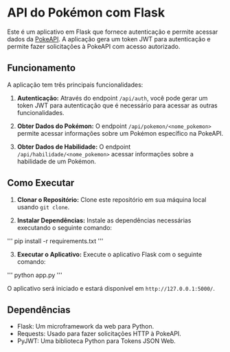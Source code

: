 # API do Pokémon com Flask
Este é um aplicativo em Flask que fornece autenticação e permite acessar dados da 
[PokeAPI](https://pokeapi.co/). A aplicação gera um token JWT para autenticação e 
permite fazer solicitações à PokeAPI com acesso autorizado. 

## Funcionamento
A aplicação tem três principais funcionalidades:

1. **Autenticação:** Através do endpoint `/api/auth`, você pode gerar um token JWT para autenticação que é necessário para acessar as outras funcionalidades.

2. **Obter Dados do Pokémon:** O endpoint `/api/pokemon/<nome_pokemon>` permite acessar informações 
sobre um Pokémon específico na PokeAPI.

3. **Obter Dados de Habilidade:** O endpoint `/api/habilidade/<nome_pokemon>` acessar informações sobre a habilidade de um Pokémon.

## Como Executar
1. **Clonar o Repositório:** Clone este repositório em sua máquina local usando `git clone`.

2. **Instalar Dependências:** Instale as dependências necessárias executando o seguinte comando:

'''
pip install -r requirements.txt
'''

3. **Executar o Aplicativo:** Execute o aplicativo Flask com o seguinte comando:

'''
python app.py
'''

O aplicativo será iniciado e estará disponível em `http://127.0.0.1:5000/`.

## Dependências
- Flask: Um microframework da web para Python.
- Requests: Usado para fazer solicitações HTTP à PokeAPI.
- PyJWT: Uma biblioteca Python para Tokens JSON Web.

